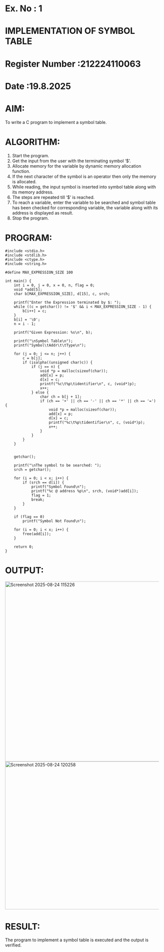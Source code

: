 # Ex. No : 1

# IMPLEMENTATION OF SYMBOL TABLE

# Register Number :212224110063

# Date :19.8.2025

# AIM:

To write a C program to implement a symbol table.

# ALGORITHM:

1. Start the program.
2. Get the input from the user with the terminating symbol ‘$’.
3. Allocate memory for the variable by dynamic memory allocation function.
4. If the next character of the symbol is an operator then only the memory is allocated.
5. While reading, the input symbol is inserted into symbol table along with its memory address.
6. The steps are repeated till ‘$’ is reached.
7. To reach a variable, enter the variable to be searched and symbol table has been checked for corresponding variable, the variable along with its address is displayed as result.
8. Stop the program.

# PROGRAM:
```
#include <stdio.h>
#include <stdlib.h>   
#include <ctype.h>
#include <string.h>

#define MAX_EXPRESSION_SIZE 100

int main() {
    int i = 0, j = 0, x = 0, n, flag = 0;
    void *add[5];
    char b[MAX_EXPRESSION_SIZE], d[15], c, srch;

    printf("Enter the Expression terminated by $: ");
    while ((c = getchar()) != '$' && i < MAX_EXPRESSION_SIZE - 1) {
        b[i++] = c;
    }
    b[i] = '\0';  
    n = i - 1;

    printf("Given Expression: %s\n", b);

    printf("\nSymbol Table\n");
    printf("Symbol\tAddr\t\tType\n");

    for (j = 0; j <= n; j++) {
        c = b[j];
        if (isalpha((unsigned char)c)) {
            if (j == n) {
                void *p = malloc(sizeof(char));
                add[x] = p;
                d[x] = c;
                printf("%c\t%p\tidentifier\n", c, (void*)p);
                x++;
            } else {
                char ch = b[j + 1];
                if (ch == '+' || ch == '-' || ch == '*' || ch == '=') {
                    void *p = malloc(sizeof(char));
                    add[x] = p;
                    d[x] = c;
                    printf("%c\t%p\tidentifier\n", c, (void*)p);
                    x++;
                }
            }
        }
    }

   
    getchar();

    printf("\nThe symbol to be searched: ");
    srch = getchar();

    for (i = 0; i < x; i++) {   
        if (srch == d[i]) {
            printf("Symbol Found\n");
            printf("%c @ address %p\n", srch, (void*)add[i]);
            flag = 1;
            break;
        }
    }

    if (flag == 0)
        printf("Symbol Not Found\n");

    for (i = 0; i < x; i++) {
        free(add[i]);
    }

    return 0;
}
```
# OUTPUT:
<img width="637" height="588" alt="Screenshot 2025-08-24 115226" src="https://github.com/user-attachments/assets/1ab491c4-2826-405c-859b-6139d1a77fe9" />

<img width="579" height="483" alt="Screenshot 2025-08-24 120258" src="https://github.com/user-attachments/assets/32e70222-b68f-4acf-8245-f5bb947fc5c2" />

# RESULT:

The program to implement a symbol table is executed and the output is verified.
